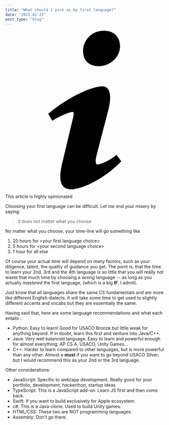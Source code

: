 ```yaml
---
title: "What should I pick as my first language?"
date: "2021-02-25"
post_type: "blog"
---
```


<div
  class="flex items-center bg-red-200 text-red-400 text-sm font-bold px-4 py-3 my-2"
  role="alert"
>
  <svg
    class="w-4 h-4 mr-2 fill-current text-red-400"
    xmlns="http://www.w3.org/2000/svg"
    viewBox="0 0 20 20"
  >
    <path d="M12.432 0c1.34 0 2.01.912 2.01 1.957 0 1.305-1.164 2.512-2.679 2.512-1.269 0-2.009-.75-1.974-1.99C9.789 1.436 10.67 0 12.432 0zM8.309 20c-1.058 0-1.833-.652-1.093-3.524l1.214-5.092c.211-.814.246-1.141 0-1.141-.317 0-1.689.562-2.502 1.117l-.528-.88c2.572-2.186 5.531-3.467 6.801-3.467 1.057 0 1.233 1.273.705 3.23l-1.391 5.352c-.246.945-.141 1.271.106 1.271.317 0 1.357-.392 2.379-1.207l.6.814C12.098 19.02 9.365 20 8.309 20z" />
  </svg>
  <p>This article is highly opinionated</p>
</div>

Choosing your first language can be difficult. Let me end your misery by saying:

> It does not matter what you choose

No matter what you choose, your time-line will go something like

1. 20 hours for &lt;your first language choice&gt;
1. 5 hours for &lt;your second language choice&gt;
1. 1 hour for all else

Of course your actual time will depend on many factors, such as your diligence, talent, the quality of guidance you get. The point is, that the time to learn your 2nd, 3rd and the 4th language is so little that you will really not waste that much time by choosing a _wrong_ language -- as long as you actually _mastered_ the first language, (which is a big **IF**, I admit).

Just know that all languages share the same CS fundamentals and are more like different English dialects. It will take some time to get used to slightly different accents and vocabs but they are essentially the same.

Having said that, here are some language recommendations and what each entails :

- Python: Easy to learn! Good for USACO Bronze but little weak for anything beyond. If in doubt, learn this first and venture into Java/C++.
- Java: Very well balanced language. Easy to learn and powerful enough for almost everything: AP CS A, USACO, Unity Games...
- C++: Harder to learn compared to other languages, but is more powerful than any other. Almost a **must** if you want to go beyond USACO Silver, but I would recommend this as your 2nd or the 3rd language.

Other considerations:

- JavaScript: Specific to web/app development. Really good for your portfolio, development, hackerthon, startup ideas
- TypeScript: This is a JavaScript add-on. Learn JS first and then come back.
- Swift: If you want to build exclusively for Apple ecosystem.
- c#: This is a Java-clone. Used to build Unity games.
- HTML/CSS: These two are NOT programming languages.
- Assembly: Don't go there.
